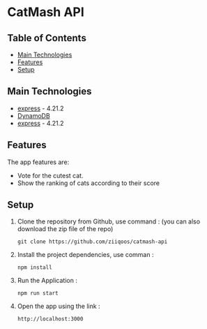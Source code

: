 # CatMash API

## Table of Contents
* [Main Technologies](#main-technologies)
* [Features](#features)
* [Setup](#setup)


## Main Technologies
- [express](https://expressjs.com/) - 4.21.2
- [DynamoDB](https://aws.amazon.com/dynamodb/)
- [express](https://expressjs.com/) - 4.21.2

## Features
The app features are:
 - Vote for the cutest cat.
 - Show the ranking of cats according to their score

## Setup
1. Clone the repository from Github, use command : (you can also download the zip file of the repo)

       git clone https://github.com/ziiqoos/catmash-api

2. Install the project dependencies, use comman :

       npm install

3. Run the Application : 

       npm run start

4. Open the app using the link : 

       http://localhost:3000

